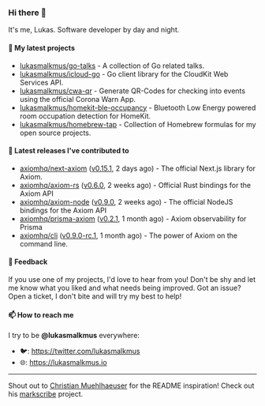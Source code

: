 ### Hi there 👋

It's me, Lukas. Software developer by day and night.

#### 🌱 My latest projects

- [lukasmalkmus/go-talks](https://github.com/lukasmalkmus/go-talks) - A collection of Go related talks.
- [lukasmalkmus/icloud-go](https://github.com/lukasmalkmus/icloud-go) - Go client library for the CloudKit Web Services API.
- [lukasmalkmus/cwa-qr](https://github.com/lukasmalkmus/cwa-qr) - Generate QR-Codes for checking into events using the official Corona Warn App.
- [lukasmalkmus/homekit-ble-occupancy](https://github.com/lukasmalkmus/homekit-ble-occupancy) - Bluetooth Low Energy powered room occupation detection for HomeKit.
- [lukasmalkmus/homebrew-tap](https://github.com/lukasmalkmus/homebrew-tap) - Collection of Homebrew formulas for my open source projects.

#### 🔭 Latest releases I've contributed to

- [axiomhq/next-axiom](https://github.com/axiomhq/next-axiom) ([v0.15.1](https://github.com/axiomhq/next-axiom/releases/tag/v0.15.1), 2 days ago) - The official Next.js library for Axiom.
- [axiomhq/axiom-rs](https://github.com/axiomhq/axiom-rs) ([v0.6.0](https://github.com/axiomhq/axiom-rs/releases/tag/v0.6.0), 2 weeks ago) - Official Rust bindings for the Axiom API
- [axiomhq/axiom-node](https://github.com/axiomhq/axiom-node) ([v0.9.0](https://github.com/axiomhq/axiom-node/releases/tag/v0.9.0), 2 weeks ago) - The official NodeJS bindings for the Axiom API
- [axiomhq/prisma-axiom](https://github.com/axiomhq/prisma-axiom) ([v0.2.1](https://github.com/axiomhq/prisma-axiom/releases/tag/v0.2.1), 1 month ago) - Axiom observability for Prisma
- [axiomhq/cli](https://github.com/axiomhq/cli) ([v0.9.0-rc.1](https://github.com/axiomhq/cli/releases/tag/v0.9.0-rc.1), 1 month ago) - The power of Axiom on the command line.

#### 💬 Feedback

If you use one of my projects, I'd love to hear from you! Don't be shy and let
me know what you liked and what needs being improved. Got an issue? Open a
ticket, I don't bite and will try my best to help!

#### 📫 How to reach me

I try to be **@lukasmalkmus** everywhere:

- 🐦: https://twitter.com/lukasmalkmus
- 🌐: https://lukasmalkmus.io

---

Shout out to [Christian Muehlhaeuser](https://github.com/muesli) for the README
inspiration! Check out his [markscribe](https://github.com/muesli/markscribe)
project.
